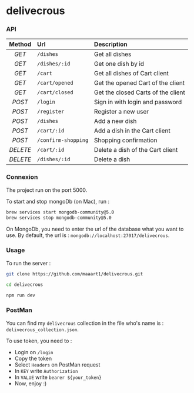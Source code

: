 # delivecrous

### API

|  Method  | Url                | Description                      |
| :------: | :----------------- | :------------------------------- |
|  _GET_   | `/dishes`          | Get all dishes                |
|  _GET_   | `/dishes/:id`      | Get one dish by id            |
|  _GET_   | `/cart`            | Get all dishes of Cart client  |
|  _GET_   | `/cart/opened`     | Get the opened Cart of the client  |
|  _GET_   | `/cart/closed`     | Get the closed Carts of the client  |
|  _POST_  | `/login`           | Sign in with login and password     |
|  _POST_  | `/register`        | Register a new user    |
|  _POST_  | `/dishes`          | Add a new dish    |
|  _POST_  | `/cart/:id`        | Add a dish in the Cart client   |
|  _POST_  | `/confirm-shopping`| Shopping confirmation   |
| _DELETE_ | `/cart/:id`        | Delete a dish of the Cart client |
| _DELETE_ | `/dishes/:id`      | Delete a dish |

### Connexion

The project run on the port 5000.

To start and stop mongoDb (on Mac), run :

```bash
brew services start mongodb-community@5.0
brew services stop mongodb-community@5.0
```

On MongoDb, you need to enter the url of the database what you want to use. By default, the url
is : `mongodb://localhost:27017/delivecrous`.

### Usage

To run the server :

```bash
git clone https://github.com/maaart1/delivecrous.git
```

```bash
cd delivecrous
```

```bash
npm run dev
```

### PostMan

You can find my `delivecrous` collection in the file who's name is : `delivecrous_collection.json`.

To use token, you need to :

* Login on `/login`
* Copy the token
* Select `Headers` on PostMan request
* In `KEY` write `Authorization`
* In `VALUE` write `bearer ${your_token}`
* Now, enjoy :)








